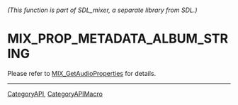 ###### (This function is part of SDL_mixer, a separate library from SDL.)
# MIX_PROP_METADATA_ALBUM_STRING

Please refer to [MIX_GetAudioProperties](MIX_GetAudioProperties) for details.

----
[CategoryAPI](CategoryAPI), [CategoryAPIMacro](CategoryAPIMacro)

